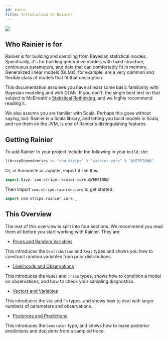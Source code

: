 ```yaml
---
id: intro
title: Introduction to Rainier
---
```


![](/img/rainier-large.jpg)

## Who Rainier is for

Rainier is for building and sampling from Bayesian statistical models. Specifically, it's for building generative models with fixed structure, continuous parameters, and data that can comfortably fit in memory. Generalized linear models (GLMs), for example, are a very common and flexible class of models that fit that description.

This documentation assumes you have at least some basic familiarity with Bayesian modeling and with GLMs. If you don't, the single best text on that subject is McElreath's [Statistical Rethinking](https://xcelab.net/rm/statistical-rethinking/), and we highly recommend reading it.

We also assume you are familiar with Scala. Perhaps this goes without saying, but: Rainier is a Scala library, and letting you build models in Scala, and run them on the JVM, is one of Rainier's distinguishing features.

## Getting Rainier

To add Rainier to your project include the following in your `build.sbt`:

```scala
libraryDependencies += "com.stripe" % "rainier-core" % "@VERSION@"
```

Or, in Ammonite or Jupyter, import it like this:

```scala
import $ivy.`com.stripe:rainier-core:@VERSION@`
```

Then import `com.stripe.rainier.core` to get started.

```scala
import com.stripe.rainier.core._
```

## This Overview

The rest of this overview is split into four sections. We recommend you read them all before you start working with Rainier. They are:

* [Priors and Random Variables](priors.md)

This introduces the `Distribution` and `Real` types and shows you how to construct random variables from prior distributions.

* [Likelihoods and Observations](likelihoods.md)

This introduces the `Model` and `Trace` types, shows how to condition a model on observations, and how to check your sampling diagnostics.

* [Vectors and Variables](vectors.md)

This introduces the `Vec` and `Fn` types, and shows how to deal with larger numbers of parameters and observations.

* [Posteriors and Predictions](posteriors.md)

This introduces the `Generator` type, and shows how to make posterior predictions and decisions from a sampled trace.

